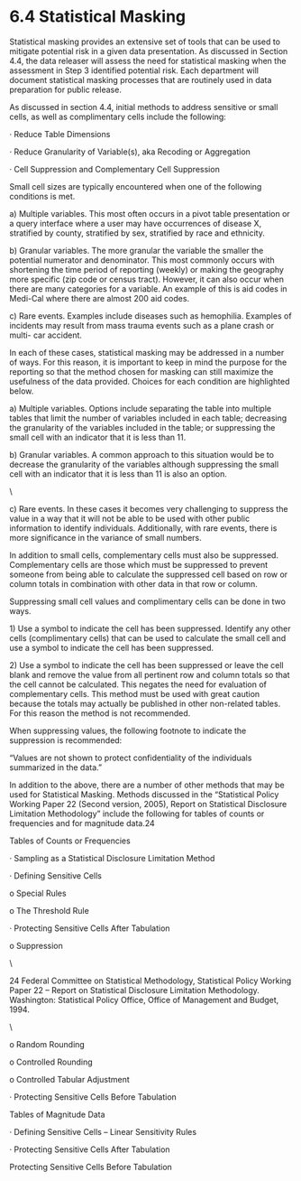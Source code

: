 # 6.4 Statistical Masking

Statistical masking provides an extensive set of tools that can be used to mitigate potential risk in a given data presentation. As discussed in Section 4.4, the data releaser will assess the need for statistical masking when the assessment in Step 3 identified potential risk. Each department will document statistical masking processes that are routinely used in data preparation for public release.

As discussed in section 4.4, initial methods to address sensitive or small cells, as well as complimentary cells include the following:

·         Reduce Table Dimensions

·         Reduce Granularity of Variable(s), aka Recoding or Aggregation

·         Cell Suppression and Complementary Cell Suppression

Small cell sizes are typically encountered when one of the following conditions is met.

a)     Multiple variables. This most often occurs in a pivot table presentation or a query interface where a user may have occurrences of disease X, stratified by county, stratified by sex, stratified by race and ethnicity.

b)     Granular variables. The more granular the variable the smaller the potential numerator and denominator. This most commonly occurs with shortening the time period of reporting (weekly) or making the geography more specific (zip code or census tract). However, it can also occur when there are many categories for a variable. An example of this is aid codes in Medi-Cal where there are almost 200 aid codes.

c)      Rare events. Examples include diseases such as hemophilia. Examples of incidents may result from mass trauma events such as a plane crash or multi- car accident.

In each of these cases, statistical masking may be addressed in a number of ways. For this reason, it is important to keep in mind the purpose for the reporting so that the method chosen for masking can still maximize the usefulness of the data provided. Choices for each condition are highlighted below.

a)     Multiple variables. Options include separating the table into multiple tables that limit the number of variables included in each table; decreasing the granularity of the variables included in the table; or suppressing the small cell with an indicator that it is less than 11.

b)     Granular variables. A common approach to this situation would be to decrease the granularity of the variables although suppressing the small cell with an indicator that it is less than 11 is also an option.

\


c)      Rare events. In these cases it becomes very challenging to suppress the value in a way that it will not be able to be used with other public information to identify individuals. Additionally, with rare events, there is more significance in the variance of small numbers.

In addition to small cells, complementary cells must also be suppressed. Complementary cells are those which must be suppressed to prevent someone from being able to calculate the suppressed cell based on row or column totals in combination with other data in that row or column.

Suppressing small cell values and complimentary cells can be done in two ways.

1\)     Use a symbol to indicate the cell has been suppressed. Identify any other cells (complimentary cells) that can be used to calculate the small cell and use a symbol to indicate the cell has been suppressed.

2\)     Use a symbol to indicate the cell has been suppressed or leave the cell blank and remove the value from all pertinent row and column totals so that the cell cannot be calculated. This negates the need for evaluation of complementary cells. This method must be used with great caution because the totals may actually be published in other non-related tables.                       For this reason the method is not recommended.

When suppressing values, the following footnote to indicate the suppression is recommended:

“Values are not shown to protect confidentiality of the individuals summarized in the data.”

In addition to the above, there are a number of other methods that may be used for Statistical Masking. Methods discussed in the “Statistical Policy Working Paper 22 (Second version, 2005), Report on Statistical Disclosure Limitation Methodology” include the following for tables of counts or frequencies and for magnitude data.24

Tables of Counts or Frequencies

·         Sampling as a Statistical Disclosure Limitation Method

·         Defining Sensitive Cells

o   Special Rules

o   The Threshold Rule

·         Protecting Sensitive Cells After Tabulation

o   Suppression

\


24 Federal Committee on Statistical Methodology, Statistical Policy Working Paper 22 – Report on Statistical Disclosure Limitation Methodology. Washington: Statistical Policy Office, Office of Management and Budget, 1994.

\


o   Random Rounding

o   Controlled Rounding

o   Controlled Tabular Adjustment

·         Protecting Sensitive Cells Before Tabulation

Tables of Magnitude Data

·         Defining Sensitive Cells – Linear Sensitivity Rules

·         Protecting Sensitive Cells After Tabulation

Protecting Sensitive Cells Before Tabulation
